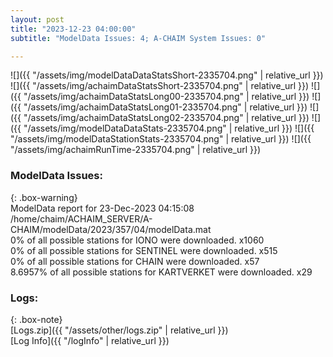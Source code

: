 ```yaml
---
layout: post
title: "2023-12-23 04:00:00"
subtitle: "ModelData Issues: 4; A-CHAIM System Issues: 0"

---
```


![]({{ "/assets/img/modelDataDataStatsShort-2335704.png" | relative_url }})
![]({{ "/assets/img/achaimDataStatsShort-2335704.png" | relative_url }})
![]({{ "/assets/img/achaimDataStatsLong00-2335704.png" | relative_url }})
![]({{ "/assets/img/achaimDataStatsLong01-2335704.png" | relative_url }})
![]({{ "/assets/img/achaimDataStatsLong02-2335704.png" | relative_url }})
![]({{ "/assets/img/modelDataDataStats-2335704.png" | relative_url }})
![]({{ "/assets/img/modelDataStationStats-2335704.png" | relative_url }})
![]({{ "/assets/img/achaimRunTime-2335704.png" | relative_url }})


### ModelData Issues:  
  
{: .box-warning}  
 ModelData report for 23-Dec-2023 04:15:08   
 /home/chaim/ACHAIM_SERVER/A-CHAIM/modelData/2023/357/04/modelData.mat   
 0% of all possible stations for IONO were downloaded. x1060   
 0% of all possible stations for SENTINEL were downloaded. x515   
 0% of all possible stations for CHAIN were downloaded. x57   
 8.6957% of all possible stations for KARTVERKET were downloaded. x29   
  


### Logs:  
  
{: .box-note}  
[Logs.zip]({{ "/assets/other/logs.zip" | relative_url }})  
[Log Info]({{ "/logInfo" | relative_url }})  
